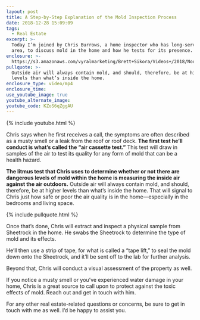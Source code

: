 ```yaml
---
layout: post
title: A Step-by-Step Explanation of the Mold Inspection Process
date: 2018-12-28 15:09:09
tags:
  - Real Estate
excerpt: >-
  Today I’m joined by Chris Burrows, a home inspector who has long-served our
  area, to discuss mold in the home and how he tests for its presence.
enclosure: >-
  https://s3.amazonaws.com/vyralmarketing/Brett+Sikora/Videos+/2018/North+Jersey+Real+Estate-+How+the+Mold+Inspection+Process+Works.mp4
pullquote: >-
  Outside air will always contain mold, and should, therefore, be at higher
  levels than what’s inside the home.
enclosure_type: video/mp4
enclosure_time:
use_youtube_image: true
youtube_alternate_image:
youtube_code: KZoS6qZggAU
---
```


{% include youtube.html %}

Chris says when he first receives a call, the symptoms are often described as a musty smell or a leak from the roof or roof deck. **The first test he’ll conduct is what’s called the “air cassette test.”** This test will draw in samples of the air to test its quality for any form of mold that can be a health hazard.

**The litmus test that Chris uses to determine whether or not there are dangerous levels of mold within the home is measuring the inside air against the air outdoors.** Outside air will always contain mold, and should, therefore, be at higher levels than what’s inside the home. That will signal to Chris just how safe or poor the air quality is in the home—especially in the bedrooms and living space. &nbsp;

{% include pullquote.html %}

Once that’s done, Chris will extract and inspect a physical sample from Sheetrock in the home. He swabs the Sheetrock to determine the type of mold and its effects.

He’ll then use a strip of tape, for what is called a “tape lift,” to seal the mold down onto the Sheetrock, and it’ll be sent off to the lab for further analysis.

Beyond that, Chris will conduct a visual assessment of the property as well.

If you notice a musty smell or you’ve experienced water damage in your home, Chris is a great source to call upon to protect against the toxic effects of mold. Reach out and get in touch with him.

For any other real estate-related questions or concerns, be sure to get in touch with me as well. I’d be happy to assist you.